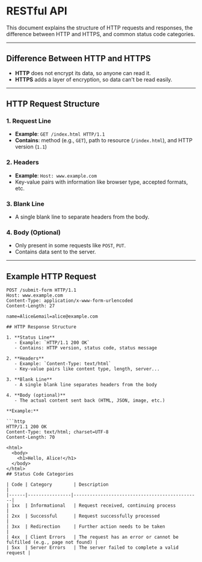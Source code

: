 # RESTful API

This document explains the structure of HTTP requests and responses, the difference between HTTP and HTTPS, and common status code categories.

---

## Difference Between HTTP and HTTPS

- **HTTP** does not encrypt its data, so anyone can read it.
- **HTTPS** adds a layer of encryption, so data can't be read easily.

---

## HTTP Request Structure

### 1. Request Line

- **Example**: `GET /index.html HTTP/1.1`  
- **Contains**: method (e.g., `GET`), path to resource (`/index.html`), and HTTP version (`1.1`)

### 2. Headers

- **Example**: `Host: www.example.com`  
- Key-value pairs with information like browser type, accepted formats, etc.

### 3. Blank Line

- A single blank line to separate headers from the body.

### 4. Body (Optional)

- Only present in some requests like `POST`, `PUT`.
- Contains data sent to the server.

---

## Example HTTP Request

```http
POST /submit-form HTTP/1.1
Host: www.example.com
Content-Type: application/x-www-form-urlencoded
Content-Length: 27

name=Alice&email=alice@example.com

## HTTP Response Structure

1. **Status Line**  
   - Example: `HTTP/1.1 200 OK`  
   - Contains: HTTP version, status code, status message

2. **Headers**  
   - Example: `Content-Type: text/html`  
   - Key-value pairs like content type, length, server...

3. **Blank Line**  
   - A single blank line separates headers from the body

4. **Body (optional)**  
   - The actual content sent back (HTML, JSON, image, etc.)

**Example:**

```http
HTTP/1.1 200 OK
Content-Type: text/html; charset=UTF-8
Content-Length: 70

<html>
  <body>
    <h1>Hello, Alice!</h1>
  </body>
</html>
## Status Code Categories

| Code | Category        | Description                                   |
|------|----------------|-----------------------------------------------|
| 1xx  | Informational   | Request received, continuing process          |
| 2xx  | Successful      | Request successfully processed                |
| 3xx  | Redirection     | Further action needs to be taken              |
| 4xx  | Client Errors   | The request has an error or cannot be fulfilled (e.g., page not found) |
| 5xx  | Server Errors   | The server failed to complete a valid request |

